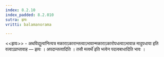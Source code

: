 ```yaml
---
index: 8.2.10
index_padded: 8.2.010
sutra: झयः
vritti: balamanorama

---
```

<<झयः>> - अथविद्युत्वा॑नित्यत्र मकाराऽकारान्तत्वाऽभावान्मकाराऽकारोपधत्वाऽभावान्न मादुपधाया इति वत्वाऽप्राप्तावाह — झयः । अपदान्तत्वादिति । तसौ मत्वर्थे॑ इति भत्वेन पदत्वबाधादिति भावः । 
